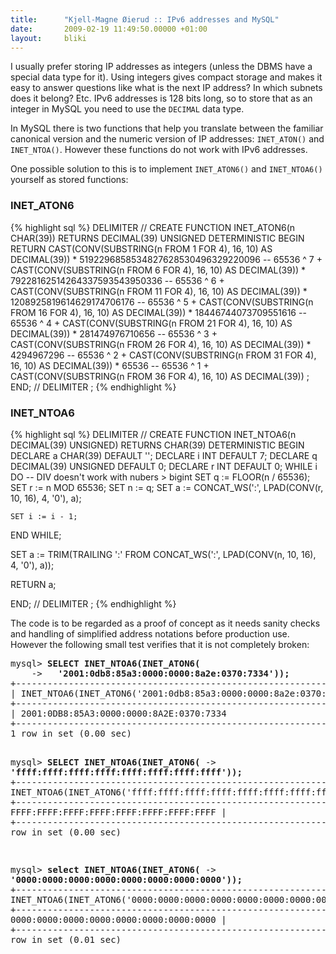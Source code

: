 ```yaml
---
title:      "Kjell-Magne Øierud :: IPv6 addresses and MySQL"
date:       2009-02-19 11:49:50.00000 +01:00
layout:     bliki
---
```


I usually prefer storing IP addresses as integers (unless the DBMS
have a special data type for it). Using integers gives compact storage
and makes it easy to answer questions like what is the next IP
address? In which subnets does it belong? Etc. IPv6 addresses is 128
bits long, so to store that as an integer in MySQL you need to use
the `DECIMAL` data type.


In MySQL there is two functions that help you translate between the
familiar canonical version and the numeric version of IP addresses:
`INET_ATON()` and `INET_NTOA()`. However these functions do not work
with IPv6 addresses.

One possible solution to this is to implement `INET_ATON6()` and
`INET_NTOA6()` yourself as stored functions:

### INET_ATON6

{% highlight sql %}
DELIMITER //
CREATE FUNCTION INET_ATON6(n CHAR(39))
RETURNS DECIMAL(39) UNSIGNED
DETERMINISTIC
BEGIN
    RETURN CAST(CONV(SUBSTRING(n FROM  1 FOR 4), 16, 10) AS DECIMAL(39))
                       * 5192296858534827628530496329220096 -- 65536 ^ 7
         + CAST(CONV(SUBSTRING(n FROM  6 FOR 4), 16, 10) AS DECIMAL(39))
                       *      79228162514264337593543950336 -- 65536 ^ 6
         + CAST(CONV(SUBSTRING(n FROM 11 FOR 4), 16, 10) AS DECIMAL(39))
                       *          1208925819614629174706176 -- 65536 ^ 5
         + CAST(CONV(SUBSTRING(n FROM 16 FOR 4), 16, 10) AS DECIMAL(39))
                       *               18446744073709551616 -- 65536 ^ 4
         + CAST(CONV(SUBSTRING(n FROM 21 FOR 4), 16, 10) AS DECIMAL(39))
                       *                    281474976710656 -- 65536 ^ 3
         + CAST(CONV(SUBSTRING(n FROM 26 FOR 4), 16, 10) AS DECIMAL(39))
                       *                         4294967296 -- 65536 ^ 2
         + CAST(CONV(SUBSTRING(n FROM 31 FOR 4), 16, 10) AS DECIMAL(39))
                       *                              65536 -- 65536 ^ 1
         + CAST(CONV(SUBSTRING(n FROM 36 FOR 4), 16, 10) AS DECIMAL(39))
         ;
END;
//
DELIMITER ;
{% endhighlight %}

<h3>INET_NTOA6</h3>

{% highlight sql %}
DELIMITER //
CREATE FUNCTION INET_NTOA6(n DECIMAL(39) UNSIGNED)
RETURNS CHAR(39)
DETERMINISTIC
BEGIN
  DECLARE a CHAR(39)             DEFAULT '';
  DECLARE i INT                  DEFAULT 7;
  DECLARE q DECIMAL(39) UNSIGNED DEFAULT 0;
  DECLARE r INT                  DEFAULT 0;
  WHILE i DO
    -- DIV doesn't work with nubers > bigint
    SET q := FLOOR(n / 65536);
    SET r := n MOD 65536;
    SET n := q;
    SET a := CONCAT_WS(':', LPAD(CONV(r, 10, 16), 4, '0'), a);

    SET i := i - 1;
  END WHILE;

  SET a := TRIM(TRAILING ':' FROM CONCAT_WS(':',
                                            LPAD(CONV(n, 10, 16), 4, '0'),
                                            a));

  RETURN a;

END;
//
DELIMITER ;
{% endhighlight %}

<p>The code is to be regarded as a proof of concept as it needs sanity
checks and handling of simplified address notations before production
use. However the following small test verifies that it is not
completely broken:</p>

<div class="highlight">
<pre>
mysql> <strong>SELECT INET_NTOA6(INET_ATON6(</strong>
    ->   <strong>'2001:0db8:85a3:0000:0000:8a2e:0370:7334'));</strong>
+-------------------------------------------------------------------+
| INET_NTOA6(INET_ATON6('2001:0db8:85a3:0000:0000:8a2e:0370:7334')) |
+-------------------------------------------------------------------+
| 2001:0DB8:85A3:0000:0000:8A2E:0370:7334                           |
+-------------------------------------------------------------------+
1 row in set (0.00 sec)

mysql> <strong>SELECT INET_NTOA6(INET_ATON6(</strong>
    ->   <strong>'ffff:ffff:ffff:ffff:ffff:ffff:ffff:ffff'));</strong>
+-------------------------------------------------------------------+
| INET_NTOA6(INET_ATON6('ffff:ffff:ffff:ffff:ffff:ffff:ffff:ffff')) |
+-------------------------------------------------------------------+
| FFFF:FFFF:FFFF:FFFF:FFFF:FFFF:FFFF:FFFF                           |
+-------------------------------------------------------------------+
1 row in set (0.00 sec)

mysql> <strong>select INET_NTOA6(INET_ATON6(</strong>
    ->   <strong>'0000:0000:0000:0000:0000:0000:0000:0000'));</strong>
+-------------------------------------------------------------------+
| INET_NTOA6(INET_ATON6('0000:0000:0000:0000:0000:0000:0000:0000')) |
+-------------------------------------------------------------------+
| 0000:0000:0000:0000:0000:0000:0000:0000                           |
+-------------------------------------------------------------------+
1 row in set (0.01 sec)
</pre>
</div>
